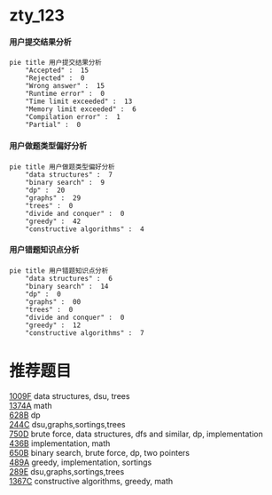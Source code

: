 # zty_123

<!-- tabs:start -->



#### **用户提交结果分析**

```mermaid
pie title 用户提交结果分析
    "Accepted" :  15
    "Rejected" :  0
    "Wrong answer" :  15
    "Runtime error" :  0
    "Time limit exceeded" :  13
    "Memory limit exceeded" :  6
    "Compilation error" :  1
    "Partial" :  0
```

#### **用户做题类型偏好分析**

```mermaid
pie title 用户做题类型偏好分析
    "data structures" :  7
    "binary search" :  9
    "dp" :  20
    "graphs" :  29
    "trees" :  0
    "divide and conquer" :  0
    "greedy" :  42
    "constructive algorithms" :  4
```
#### **用户错题知识点分析**

```mermaid
pie title 用户错题知识点分析
    "data structures" :  6
    "binary search" :  14
    "dp" :  0
    "graphs" :  00
    "trees" :  0
    "divide and conquer" :  0
    "greedy" :  12
    "constructive algorithms" :  7
```



<!-- tabs:end -->
# 推荐题目
[1009F](https://codeforces.com/contest/1009/problem/F)		data structures,
                        dsu,
                        trees		  
[1374A](https://codeforces.com/contest/1374/problem/A)		math		  
[628B](https://codeforces.com/contest/628/problem/B)		dp		  
[244C](https://codeforces.com/contest/244/problem/C)		dsu,graphs,sortings,trees		  
[750D](https://codeforces.com/contest/750/problem/D)		brute force,
                        data structures,
                        dfs and similar,
                        dp,
                        implementation		  
[436B](https://codeforces.com/contest/436/problem/B)		implementation,
                        math		  
[650B](https://codeforces.com/contest/650/problem/B)		binary search,
                        brute force,
                        dp,
                        two pointers		  
[489A](https://codeforces.com/contest/489/problem/A)		greedy,
                        implementation,
                        sortings		  
[289E](https://codeforces.com/contest/289/problem/E)		dsu,graphs,sortings,trees		  
[1367C](https://codeforces.com/contest/1367/problem/C)		constructive algorithms,
                        greedy,
                        math		  
